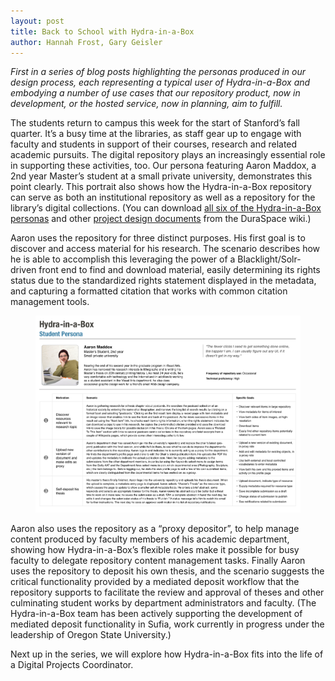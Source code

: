 ```yaml
---
layout: post
title: Back to School with Hydra-in-a-Box
author: Hannah Frost, Gary Geisler
---
```


*First in a series of blog posts highlighting the personas produced in our design process, each representing a typical user of Hydra-in-a-Box and embodying a number of use cases that our repository product, now in development, or the hosted service, now in planning, aim to fulfill.*

The students return to campus this week for the start of Stanford’s fall quarter. It’s a busy time at the libraries, as staff gear up to engage with faculty and students in support of their courses, research and related academic pursuits. The digital repository plays an increasingly essential role in supporting these activities, too. Our persona featuring Aaron Maddox, a 2nd year Master’s student at a small private university, demonstrates this point clearly. This portrait also shows how the Hydra-in-a-Box repository can serve as both an institutional repository as well as a repository for the library’s digital collections.
(You can download
<a href="https://wiki.duraspace.org/download/attachments/76841397/Hydra-in-a-Box%20Personas.pdf?version=3&modificationDate=1465782652119&api=v2">all six of the Hydra-in-a-Box personas</a>
and other
<a href="https://wiki.duraspace.org/display/samvera/Hydra-in-a-Box+Design+Documents">project design documents</a>
from the DuraSpace wiki.)

Aaron uses the repository for three distinct purposes. His first goal is to discover and access material for his research. The scenario describes how he is able to accomplish this leveraging the power of a Blacklight/Solr-driven front end to find and download material, easily determining its rights status due to the standardized rights statement displayed in the metadata, and capturing a formatted citation that works with common citation management tools.

<figure class="image fit persona">
  <a href="/images/Hydra-in-a-Box_Persona-Student.png">
    <img src="/images/Hydra-in-a-Box_Persona-Student.png" alt="Student Persona" />
  </a>
</figure>

Aaron also uses the repository as a “proxy depositor”, to help manage content produced by faculty members of his academic department, showing how Hydra-in-a-Box’s flexible roles make it possible for busy faculty to delegate repository content management tasks. Finally Aaron uses the repository to deposit his own thesis, and the scenario suggests the critical functionality provided by a mediated deposit workflow that the repository supports to facilitate the review and approval of theses and other culminating student works by department administrators and faculty. (The Hydra-in-a-Box team has been actively supporting the development of mediated deposit functionality in Sufia, work currently in progress under the leadership of Oregon State University.)

Next up in the series, we will explore how Hydra-in-a-Box fits into the life of a Digital Projects Coordinator.
